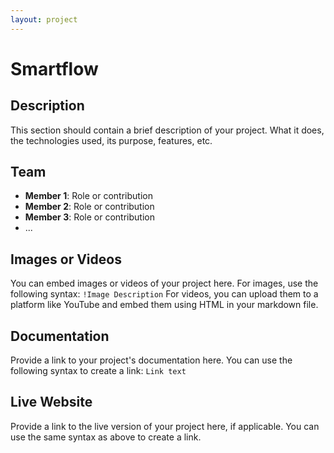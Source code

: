```yaml
--- 
layout: project
---
```


# Smartflow

## Description
This section should contain a brief description of your project. What it does, the technologies used, its purpose, features, etc.

## Team
- **Member 1**: Role or contribution
- **Member 2**: Role or contribution
- **Member 3**: Role or contribution
- ...

## Images or Videos
You can embed images or videos of your project here. For images, use the following syntax:
`!Image Description`
For videos, you can upload them to a platform like YouTube and embed them using HTML in your markdown file.

## Documentation
Provide a link to your project's documentation here. You can use the following syntax to create a link:
`Link text`

## Live Website
Provide a link to the live version of your project here, if applicable. You can use the same syntax as above to create a link.
